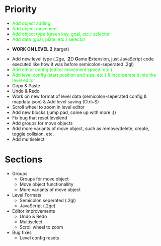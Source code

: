 # Priority

- <done>Add object adding</done>
- <done>Add object movement</done>
- <done>Add object type (green key, goal, etc.) selector</done>
- <done>Add data (goal, plate, etc.) selector</done>

* <b>WORK ON LEVEL 2</b> (target)

- Add new level type (.2ge, .<b>2</b>D <b>G</b>ame <b>E</b>xtension, just JavaScript code executed like how it was before semicolon-seperated .2gl)
- <done>Add editor config (editor movement speed, etc.)</done>
- <done>Add level config (start position and size, etc.) & incorperate it into the level editor</done>
- Copy & Paste
- Undo & Redo
- Work on new format of level data (semicolon-seperated config & mapdata json) & Add level saving (Ctrl+S)
- Scroll wheel to zoom in level editor
- Add new blocks (jump pad, come up with more :))
- Fix bug that reset levelend
- Add groups for move objects
- Add more variants of move object, such as remove/delete, create, toggle collision, etc.
- Add multiselect

# Sections

- Groups
    - Groups for move object
    - Move object functionallity
    - More variants of move object
- Level Formats
    - Semicolon seperated (.2gl)
    - JavaScript (.2ge)
- Editor improvements
    - Undo & Redo
    - Multiselect
    - Scroll wheel to zoom
- Bug fixes
    - Level config resets


<style>
    done {
        color: #0f0;
    }
</style>